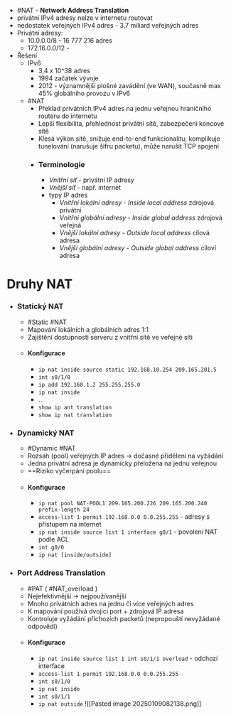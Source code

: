 - #NAT - **Network Address Translation**
- privátní IPv4 adresy nelze v internetu routovat
- nedostatek veřejných IPv4 adres - 3,7 miliard veřejných adres
- Privátní adresy:
	- 10.0.0.0/8 - 16 777 216 adres
	- 172.16.0.0/12 - 
- Řešení
	- IPv6
		- 3,4 x 10^38 adres
		- 1994 začátek vývoje
		- 2012 - významnější plošné zavádění (ve WAN), současně max 45% globálního provozu v IPv6
	- #NAT 
		- Překlad privátních IPv4 adres na jednu veřejnou hraničního routeru do internetu
		- Lepší flexibilita, přehlednost privátní sítě, zabezpečení koncové sítě
		- Klesá výkon sítě, snižuje end-to-end funkcionalitu, komplikuje tunelování (narušuje šifru packetu), může narušit TCP spojení
		- ### Terminologie
			- *Vnitřní síť* - privátní IP adresy
			- *Vnější síť* - např. internet
			- typy IP adres
				- *Vnitřní lokální adresy* - *Inside local address* zdrojová privátní
				- *Vnitřní globální adresy* - *Inside global address* zdrojová veřejná 
				- *Vnější lokální adresy* - *Outside local address* cílová adresa
				- *Vnější globální adresy* - *Outside global address* cíloví adresa

# Druhy NAT
- ### Statický NAT  
	- #Static #NAT
	- Mapování lokálních a globálních adres 1:1
	- Zajištění dostupnosti serveru z vnitřní sítě ve veřejné síti
	- #### Konfigurace
		- `ip nat inside source static 192.168.10.254 209.165.201.5`
		- `int s0/1/0`
		- `ip add 192.168.1.2 255.255.255.0`
		- `ip nat inside`
		- ...
		- `show ip ant translation`
		- `show ip nat translation`
- ### Dynamický NAT
	- #Dynamic #NAT
	- Rozsah (pool) veřejných IP adres -> dočasné přidělení na vyžádání
	- Jedna privátní adresa je dynamicky přeložena na jednu veřejnou
	- ==Riziko vyčerpání poolu==
	- #### Konfigurace
		- `ip nat pool NAT-POOL1 209.165.200.226 209.165.200.240 prefix-length 24`
		- `access-list 1 permit 192.168.0.0 0.0.255.255`  - adresy s přístupem na internet
		- `ip nat inside source list 1 interface g0/1` - povolení NAT podle ACL
		- `int g0/0`
		- `ip nat [inside/outside]`
- ### Port Address Translation
	- #PAT ( #NAT_overload )
	- Nejefektivnější -> nejpoužívanější
	- Mnoho privátních adres na jednu či více veřejných adres
	- K mapování používá dvojici port + zdrojová IP adresa
	- Kontroluje vyžádání příchozích packetů (nepropouští nevyžádané odpovědi)
	- #### Konfigurace
		- `ip nat inside source list 1 int s0/1/1 overload` - odchozí interface
		- `access-list 1 permit 192.168.0.0 0.0.255.255`
		- `int s0/1/0`
		- `ip nat inside`
		- `int s0/1/1`
		- `ip nat outside`
	![[Pasted image 20250109082138.png]]